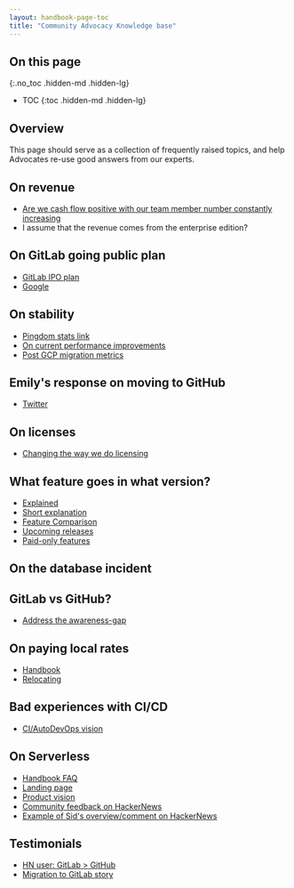 ```yaml
---
layout: handbook-page-toc
title: "Community Advocacy Knowledge base"
---
```


## On this page
{:.no_toc .hidden-md .hidden-lg}

- TOC
{:toc .hidden-md .hidden-lg}

## Overview

This page should serve as a collection of frequently raised topics, and help Advocates re-use good answers from our experts.

## On revenue

- [Are we cash flow positive with our team member number constantly increasing](https://news.ycombinator.com/item?id=18443014)
- I assume that the revenue comes from the enterprise edition?

## On GitLab going public plan

- [GitLab IPO plan](/company/strategy/#sequence)
- [Google](https://news.ycombinator.com/item?id=17748002)

## On stability

- [Pingdom stats link](https://news.ycombinator.com/item?id=21657358)
- [On current performance improvements](https://news.ycombinator.com/item?id=18025846)
- [Post GCP migration metrics](https://www.reddit.com/r/gitlab/comments/9f71nq/thanks_gitlab_team_for_improving_the_stability_of/e673r3t/)

## Emily's response on moving to GitHub

- [Twitter](https://twitter.com/gitlab/status/1082348034858590208)

## On licenses

- [Changing the way we do licensing](https://twitter.com/Jobvo/status/986898325826953217)

## What feature goes in what version?

- [Explained](/company/strategy/#pricing)
- [Short explanation](https://gitlab.com/gitlab-org/gitlab-ee/#editions)
- [Feature Comparison](/pricing/saas/feature-comparison/)
- [Upcoming releases](/upcoming-releases/)
- [Paid-only features](/company/stewardship/#what-features-are-paid-only)

## On the database incident

## GitLab vs GitHub?

- [Address the awareness-gap](https://news.ycombinator.com/item?id=18026118)

## On paying local rates

- [Handbook](/handbook/people-group/global-compensation/#paying-local-rates)
- [Relocating](https://news.ycombinator.com/item?id=18028119)

## Bad experiences with CI/CD

- [CI/AutoDevOps vision](https://news.ycombinator.com/item?id=18026019)

## On Serverless
- [Handbook FAQ](/handbook/marketing/product-marketing/enablement/serverless-faq/)
- [Landing page](/product/serverless/)
- [Product vision](https://gitlab.com/groups/gitlab-org/-/epics/155)
- [Community feedback on HackerNews](https://news.ycombinator.com/item?id=18661061)
- [Example of Sid's overview/comment on HackerNews](https://news.ycombinator.com/item?id=18689820)

## Testimonials
- [HN user: GitLab > GitHub](https://news.ycombinator.com/item?id=18854487)
- [Migration to GitLab story](https://twitter.com/monktoninc/status/1083346318741901312)
